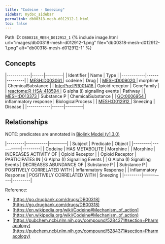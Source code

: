 ```yaml
---
title: "Codeine - Sneezing"
sidebar: mydoc_sidebar
permalink: db00318-mesh-d012912-1.html
toc: false 
---
```



Path ID: `DB00318_MESH_D012912_1`
{% include image.html url="images/db00318-mesh-d012912-1.png" file="db00318-mesh-d012912-1.png" alt="db00318-mesh-d012912-1" %}

## Concepts

|------------|------|---------|
| Identifier | Name | Type    |
|------------|------|---------|
| <a href="https://identifiers.org/MESH:D003061">MESH:D003061 </a> | codeine | Drug |
| <a href="https://identifiers.org/MESH:D009020">MESH:D009020 </a> | morphine | ChemicalSubstance |
| <a href="https://identifiers.org/InterPro:IPR001418">InterPro:IPR001418 </a> | Opioid receptor | GeneFamily |
| <a href="https://identifiers.org/reactome:R-HSA-418594">reactome:R-HSA-418594 </a> | G alpha (i) signalling events | Pathway |
| <a href="https://identifiers.org/MESH:D013373">MESH:D013373 </a> | Substance P | ChemicalSubstance |
| <a href="https://identifiers.org/GO:0006954">GO:0006954 </a> | inflammatory response | BiologicalProcess |
| <a href="https://identifiers.org/MESH:D012912">MESH:D012912 </a> | Sneezing | Disease |
|------------|------|---------|

## Relationships


NOTE: predicates are annotated in <a href="https://github.com/biolink/biolink-model/releases/tag/v1.3.0">Biolink Model (v1.3.0)</a>

|---------|-----------|---------|
| Subject | Predicate | Object  |
|---------|-----------|---------|
| Codeine | HAS METABOLITE | Morphine |
| Morphine | INCREASES ACTIVITY OF | Opioid Receptor |
| Opioid Receptor | PARTICIPATES IN | G Alpha (I) Signalling Events |
| G Alpha (I) Signalling Events | DECREASES ABUNDANCE OF | Substance P |
| Substance P | POSITIVELY CORRELATED WITH | Inflammatory Response |
| Inflammatory Response | POSITIVELY CORRELATED WITH | Sneezing |
|---------|-----------|---------|

Reference: 
  - [https://go.drugbank.com/drugs/DB00318](https://go.drugbank.com/drugs/DB00318)
  - [https://en.wikipedia.org/wiki/Codeine#Mechanism_of_action](https://en.wikipedia.org/wiki/Codeine#Mechanism_of_action)
  - [https://pubchem.ncbi.nlm.nih.gov/compound/5284371#section=Pharmacology](https://pubchem.ncbi.nlm.nih.gov/compound/5284371#section=Pharmacology)
